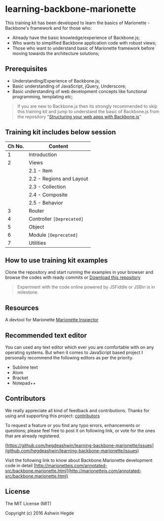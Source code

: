 # learning-backbone-marionette

This training kit has been developed to learn the basics of Marionette - Backbone's framework and for those who:
* Already have the basic knowledge/experience of Backbone.js;
* Who wants to simplified Backbone application code with robust views;
* Those who want to understand basic of Marionette framework before moving towards the architecture solutions;

## Prerequisites
* Understanding/Experience of Backbone.js;
* Basic understanding of JavaScript, jQuery, Underscore;
* Basic understanding of web development concepts like functional programming, templating etc;

> If you are new to Backbone.js then its strongly recommended to skip this training kit and jump to understand the basic of Backbone.js from the repository "[Structuring your web apps with Backbone.js](https://github.com/hegdeashwin/Backbone)"

## Training kit includes below session
|Ch No.|Content|
|------|-------|
|1|Introduction|
|2|Views|
| |2.1 - Item|
| |2.2 - Regions and Layout|
| |2.3 - Collection|
| |2.4 - Composite|
| |2.5 - Behavior|
|3|Router|
|4|Controller ```[Deprecated]```|
|5|Object|
|6|Module ```[Deprecated]```|
|7|Utilities|

## How to use training kit examples
Clone the repository and start running the examples in your browser and browse the codes with ready commits or [Download this repository](https://github.com/hegdeashwin/learning-backbone-marionette/archive/master.zip)

> Experiment with the code online powered by JSFiddle or JSBin is in milestone.

## Resources

A devtool for Marionette [Marionette Inspector](https://chrome.google.com/webstore/detail/marionette-inspector/fbgfjlockdhidoaempmjcddibjklhpka)

## Recommended text editor
You can used any text editor which ever you are comfortable with on any operating systems. But when it comes to JavaScript based project I personally recommend the following editors as per the priority.
* Sublime text
* Atom
* Bracket
* Notepad++

## Contributors
We really appreciate all kind of feedback and contributions. Thanks for using and supporting this project:
[contributors](//github.com/hegdeashwin/learning-backbone-marionette/graphs/contributors)

To request a feature or you find any typo errors, enhancements or questions; please feel free to post it on following link, or vote for the ones that are already registered.

[https://github.com/hegdeashwin/learning-backbone-marionette/issues](github.com/hegdeashwin/learning-backbone-marionette/issues)

Visit the following link to know about Backbone.Marionette development code in detail
[http://marionettejs.com/annotated-src/backbone.marionette.html](http://marionettejs.com/annotated-src/backbone.marionette.html)

## License

The MIT License (MIT)

Copyright (c) 2016 Ashwin Hegde
